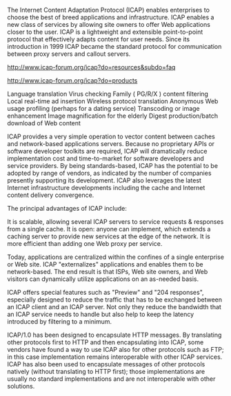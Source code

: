 The Internet Content Adaptation Protocol (ICAP) enables 
enterprises to choose the best of breed applications and infrastructure. 
ICAP enables a new class of services by allowing site owners to offer Web applications closer to the user. 
ICAP is a lightweight and extensible point-to-point protocol that effectively adapts content for user needs. 
Since its introduction in 1999 ICAP became the standard protocol for communication between proxy servers and 
callout servers.

http://www.icap-forum.org/icap?do=resources&subdo=faq

http://www.icap-forum.org/icap?do=products


Language translation
Virus checking
Family ( PG/R/X ) content filtering
Local real-time ad insertion
Wireless protocol translation
Anonymous Web usage profiling (perhaps for a dating service)
Transcoding or image enhancement
Image magnification for the elderly
Digest production/batch download of Web content

ICAP provides a very simple operation to vector content between caches and network-based applications servers. 
Because no proprietary APIs or software developer toolkits are required, ICAP will dramatically reduce implementation cost
and time-to-market for software developers and service providers. 
By being standards-based, ICAP has the potential to be adopted by range of vendors, 
as indicated by the number of companies presently supporting its development. ICAP also leverages 
the latest Internet infrastructure developments including the cache and Internet content delivery convergence.

The principal advantages of ICAP include:

It is scalable, allowing several ICAP servers to service requests & responses from a single cache.
It is open: anyone can implement, which extends a caching server to provide new services at the edge of the network.
It is more efficient than adding one Web proxy per service.

Today, applications are centralized within the confines of a single enterprise or Web site.
ICAP "externalizes" applications and enables them to be network-based.
The end result is that ISPs, Web site owners, and Web visitors can dynamically utilize
applications on an as-needed basis.

ICAP offers special features such as "Preview" and "204 responses", especially designed to reduce the traffic 
that has to be exchanged between an ICAP client and an ICAP server. 
Not only they reduce the bandwidth that an ICAP service needs to handle but also help
to keep the latency introduced by filtering to a minimum.

ICAP/1.0 has been designed to encapsulate HTTP messages. By translating other protocols first to HTTP and 
then encapsulating into ICAP, some vendors have found a way to use ICAP also for other protocols such as FTP;
in this case implementation remains interoperable with other ICAP services. ICAP has also been used 
to encapsulate messages of other protocols natively (without translating to HTTP first); 
those implementations are usually no standard implementations and are not interoperable with other solutions.
